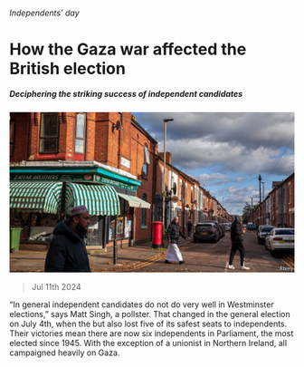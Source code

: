###### Independents’ day

# How the Gaza war affected the British election 

##### Deciphering the striking success of independent candidates 

![image](images/20240713_BRP508.jpg) 

> Jul 11th 2024 

“In general independent candidates do not do very well in Westminster elections,” says Matt Singh, a pollster. That changed in the general election on July 4th, when the  but also lost five of its safest seats to independents. Their victories mean there are now six independents in Parliament, the most elected since 1945. With the exception of a unionist in Northern Ireland, all campaigned heavily on Gaza. 

